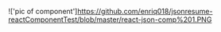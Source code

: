 !['pic of component']https://github.com/enriq018/jsonresume-reactComponentTest/blob/master/react-json-comp%201.PNG

